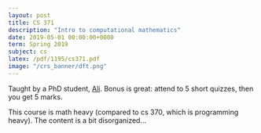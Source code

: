 ```yaml
---
layout: post
title: CS 371
description: "Intro to computational mathematics"
date: 2019-05-01 00:00:00+0000
term: Spring 2019
subject: cs
latex: /pdf/1195/cs371.pdf
image: "/crs_banner/dft.png"
---
```


Taught by a PhD student, [Ali](http://www.math.uwaterloo.ca/~aasivas/). Bonus is great: attend to 5 short quizzes, then you get 5 marks.

This course is math heavy (compared to cs 370, which is programming heavy). The content is a bit disorganized...
